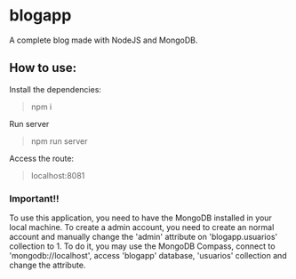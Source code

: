 # blogapp

A complete blog made with NodeJS and MongoDB.

## How to use:

Install the dependencies:
>npm i

Run server
>npm run server

Access the route:
>localhost:8081

### Important!!

To use this application, you need to have the MongoDB installed in your local machine.
To create a admin account, you need to create an normal account and manually change the 'admin' attribute on 'blogapp.usuarios' collection to 1. To do it, you may use the MongoDB Compass, connect to 'mongodb://localhost', access 'blogapp' database, 'usuarios' collection and change the attribute.

